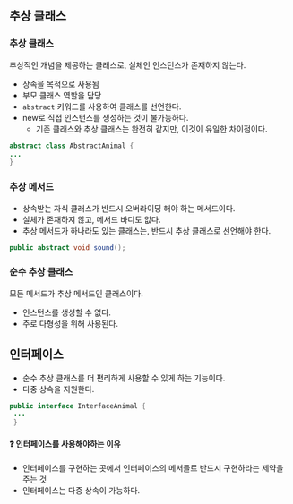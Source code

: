 ## 추상 클래스
### 추상 클래스
추상적인 개념을 제공하는 클래스로, 실체인 인스턴스가 존재하지 않는다.

- 상속을 목적으로 사용됨
- 부모 클래스 역할을 담당
- `abstract` 키워드를 사용하여 클래스를 선언한다.
- new로 직접 인스턴스를 생성하는 것이 불가능하다.
  - 기존 클래스와 추상 클래스는 완전히 같지만, 이것이 유일한 차이점이다.

```java
abstract class AbstractAnimal {
...
}
```

### 추상 메서드
- 상속받는 자식 클래스가 반드시 오버라이딩 해야 하는 메서드이다.
- 실체가 존재하지 않고, 메서드 바디도 없다.
- 추상 메서드가 하나라도 있는 클래스는, 반드시 추상 클래스로 선언해야 한다.

```java
public abstract void sound();
```

### 순수 추상 클래스
모든 메서드가 추상 메서드인 클래스이다.

- 인스턴스를 생성할 수 없다.
- 주로 다형성을 위해 사용된다.



## 인터페이스
- 순수 추상 클래스를 더 편리하게 사용할 수 있게 하는 기능이다.
- 다중 상속을 지원한다.

```java
public interface InterfaceAnimal {
 ...
 }
```

#### ❓ 인터페이스를 사용해야하는 이유
- 인터페이스를 구현하는 곳에서 인터페이스의 메서들르 반드시 구현하라는 제약을 주는 것
- 인터페이스는 다중 상속이 가능하다.
